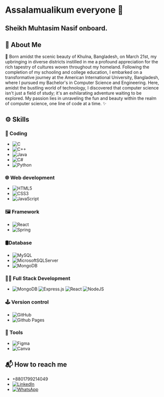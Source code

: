 # Assalamualikum everyone 👋
## Sheikh Muhtasim Nasif onboard.
<!--
**Nasif-21/Nasif-21** is a ✨ _special_ ✨ repository because its `README.md` (this file) appears on your GitHub profile.

Here are some ideas to get you started:

- 🔭 I’m currently working as IT Officer in Kingston Hospital and Homes71 Ltd

- 🌱 I’m currently learning ...
- 👯 I’m looking to collaborate on ...
- 🤔 I’m looking for help with ...
- 💬 Ask me about ...
- 📫 How to reach me: ...
- 😄 Pronouns: ...
- ⚡ Fun fact: ...
-->
## 💬 About Me
🌟 Born amidst the scenic beauty of Khulna, Bangladesh, on March 21st, my upbringing in diverse districts instilled in me a profound appreciation for the rich tapestry of cultures woven throughout my homeland. Following the completion of my schooling and college education, I embarked on a transformative journey at the American International University, Bangladesh, where I pursued my Bachelor's in Computer Science and Engineering. Here, amidst the bustling world of technology, I discovered that computer science isn't just a field of study; it's an exhilarating adventure waiting to be explored. My passion lies in unraveling the fun and beauty within the realm of computer science, one line of code at a time. ✨

## ⚙ Skills
### 🎰 Coding
- ![C](https://img.shields.io/badge/c-%2300599C.svg?style=for-the-badge&logo=c&logoColor=white)
- ![C++](https://img.shields.io/badge/c++-%2300599C.svg?style=for-the-badge&logo=c%2B%2B&logoColor=white)
- ![Java](https://img.shields.io/badge/java-%23ED8B00.svg?style=for-the-badge&logo=openjdk&logoColor=white)
- ![C#](https://img.shields.io/badge/c%23-%23239120.svg?style=for-the-badge&logo=csharp&logoColor=white)
- ![Python](https://img.shields.io/badge/python-3670A0?style=for-the-badge&logo=python&logoColor=ffdd54)

### 🌐 Web development 
- ![HTML5](https://img.shields.io/badge/html5-%23E34F26.svg?style=for-the-badge&logo=html5&logoColor=white)
- ![CSS3](https://img.shields.io/badge/css3-%231572B6.svg?style=for-the-badge&logo=css3&logoColor=white)
- ![JavaScript](https://img.shields.io/badge/javascript-%23323330.svg?style=for-the-badge&logo=javascript&logoColor=%23F7DF1E)

### 🖼 Framework
-  ![React](https://img.shields.io/badge/react-%2320232a.svg?style=for-the-badge&logo=react&logoColor=%2361DAFB)
-  ![Spring](https://img.shields.io/badge/spring-%236DB33F.svg?style=for-the-badge&logo=spring&logoColor=white)

 ### 🛢️Database
 - ![MySQL](https://img.shields.io/badge/mysql-4479A1.svg?style=for-the-badge&logo=mysql&logoColor=white)
 - ![MicrosoftSQLServer](https://img.shields.io/badge/Microsoft%20SQL%20Server-CC2927?style=for-the-badge&logo=microsoft%20sql%20server&logoColor=white)
 - ![MongoDB](https://img.shields.io/badge/MongoDB-%234ea94b.svg?style=for-the-badge&logo=mongodb&logoColor=white)

### 👨‍💻 Full Stack Development
- ![MongoDB](https://img.shields.io/badge/MongoDB-%234ea94b.svg?style=for-the-badge&logo=mongodb&logoColor=white) ![Express.js](https://img.shields.io/badge/express.js-%23404d59.svg?style=for-the-badge&logo=express&logoColor=%2361DAFB) ![React](https://img.shields.io/badge/react-%2320232a.svg?style=for-the-badge&logo=react&logoColor=%2361DAFB) ![NodeJS](https://img.shields.io/badge/node.js-6DA55F?style=for-the-badge&logo=node.js&logoColor=white)

### 🕹️ Version control
- ![GitHub](https://img.shields.io/badge/github-%23121011.svg?style=for-the-badge&logo=github&logoColor=white)
- ![Github Pages](https://img.shields.io/badge/github%20pages-121013?style=for-the-badge&logo=github&logoColor=white)

### 🧰 Tools
- ![Figma](https://img.shields.io/badge/figma-%23F24E1E.svg?style=for-the-badge&logo=figma&logoColor=white)
- ![Canva](https://img.shields.io/badge/Canva-%2300C4CC.svg?style=for-the-badge&logo=Canva&logoColor=white)

## 📬 How to reach me
- +8801799214049
-  [![LinkedIn](https://img.shields.io/badge/linkedin-%230077B5.svg?style=for-the-badge&logo=linkedin&logoColor=white)](https://www.linkedin.com/in/sheikh-muhtasim-nasif-22951b212)
-  [![WhatsApp](https://img.shields.io/badge/WhatsApp-25D366?style=for-the-badge&logo=whatsapp&logoColor=white)](+8801521544127)
